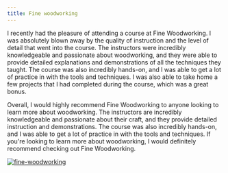```yaml
---
title: Fine woodworking
---
```


I recently had the pleasure of attending a course at Fine Woodworking. I was absolutely blown away by the quality of instruction and the level of detail that went into the course. The instructors were incredibly knowledgeable and passionate about woodworking, and they were able to provide detailed explanations and demonstrations of all the techniques they taught. The course was also incredibly hands-on, and I was able to get a lot of practice in with the tools and techniques. I was also able to take home a few projects that I had completed during the course, which was a great bonus.

Overall, I would highly recommend Fine Woodworking to anyone looking to learn more about woodworking. The instructors are incredibly knowledgeable and passionate about their craft, and they provide detailed instruction and demonstrations. The course was also incredibly hands-on, and I was able to get a lot of practice in with the tools and techniques. If you're looking to learn more about woodworking, I would definitely recommend checking out Fine Woodworking.

[![fine-woodworking](<https://dabuttonfactory.com/button.png?t=CHECK+SERVICE&f=Noto+Sans-Bold&ts=26&tc=fff&hp=45&vp=20&c=11&bgt=unicolored&bgc=4bd42f>)](<https://www.bark.com/?a_aid=5d2d0e83cdc39>)